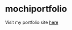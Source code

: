 # mochiportfolio

Visit my portfolio site <a href="https://mnb62.github.io/mochiportfolio/">here</a>
